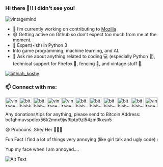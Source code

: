### Hi there 👋!! I didn't see you!



<p align="left"> 
 <img src="https://komarev.com/ghpvc/?username=vintagemind" alt="vintagemind" /> 
</p>

- 🔭 I’m currently working on contributing to [Mozilla](https://github.com/mozilla/)
- 😅 Getting active on Github so don't expect too much from me at the moment.  
- 🧐 Expert(-ish) in Python 3
- Into game programming, machine learning, and AI.
- 💬 Ask me about anything related to coding 💻 (especially Python  🐍), technical support for Firefox 🦊, fencing 🤺, and vintage stuff 🎺.

<p align="left"> <a href="https://twitter.com/vintagemind07" target="blank"><img src="https://img.shields.io/twitter/follow/vintagemind07?logo=twitter&style=for-the-badge" alt="bithiah_koshy" /></a> </p>

<h3 align="left"> 📫 Connect with me:</h3>
<p align="left">
<a href="https://twitter.com/vintagemind07" target="blank"><img align="center" src="https://cdn.jsdelivr.net/npm/simple-icons@3.0.1/icons/twitter.svg" alt="vintagemind07" height="30" width="40" /></a>
<a href="https://www.linkedin.com/in/bithiah-koshy" target="blank"><img align="center" src="https://cdn.jsdelivr.net/npm/simple-icons@3.0.1/icons/linkedin.svg" alt="bithiahkoshy" height="30" width="40" /></a>
<a href="https://stackoverflow.com/users/16327123/vintagemind" target="blank"><img align="center" src="https://cdn.jsdelivr.net/npm/simple-icons@3.0.1/icons/stackoverflow.svg" alt="bithiah-koshy" height="30" width="40" /></a>
<a href="https://codeforces.com/profile/VintageMind" target="blank"><img align="center" src="https://cdn.jsdelivr.net/npm/simple-icons@3.0.1/icons/codeforces.svg" alt="vintagemind" height="30" width="40" /></a>
<a href="https://www.hackerrank.com/vintagemind" target="blank"><img align="center" src="https://cdn.jsdelivr.net/npm/simple-icons@3.0.1/icons/hackerrank.svg" alt="vintagemind" height="30" width="40" /></a>
<a href="https://www.youtube.com/channel/UC-u8sNr9bZpf0SLW7r-FqeA" target="blank"><img align="center" src="https://cdn.jsdelivr.net/npm/simple-icons@3.0.1/icons/youtube.svg" alt="bithiah koshy" height="30" width="40" /></a>
<a href="https://www.quora.com/profile/Vintagemind" target="blank"><img align="center" src="https://cdn.jsdelivr.net/npm/simple-icons@3.0.1/icons/quora.svg" alt="bithiah-koshy" height="30" width="40" /></a>
<a href="https://medium.com/@vintagemind" target="blank"><img align="center" src="https://cdn.jsdelivr.net/npm/simple-icons@3.0.1/icons/medium.svg" alt="bithiah-koshy" height="30" width="40" /></a>    
<a href="https://www.goodreads.com/user/show/84356819-vintagemind" target="blank"><img align="center" src="https://cdn.jsdelivr.net/npm/simple-icons@3.0.1/icons/goodreads.svg" alt="bithiah-koshy" height="30" width="40" /></a>       
<a href="https://open.spotify.com/user/0ghh2eguku4lb40hgwq8m4i8y" target="blank"><img align="center" src="https://cdn.jsdelivr.net/npm/simple-icons@3.0.1/icons/spotify.svg" alt="bithiah-koshy" height="30" width="40" /></a>    
 <a href="https://twitch.tv/vintagemind07" target="blank"><img align="center" src="https://cdn.jsdelivr.net/npm/simple-icons@3.0.1/icons/twitch.svg" alt="vintagemind07" height="30" width="40" /></a>  


</a>
</p>

Any donations/tips for anything, please send to Bitcoin Address: bc1qhmuvspdlcx56k2mnx9jw9lptp9zl54zm3kxsn5


😄 Pronouns: She/ Her 👩🏻‍💻


Fun Fact I find a lot of things very annoying (like girl talk and ugly code) :

Yup my face when I am annoyed....

![Alt Text](https://c.tenor.com/2cvytFvhX2EAAAAM/jean-arthur-mr-smith.gif)

 
